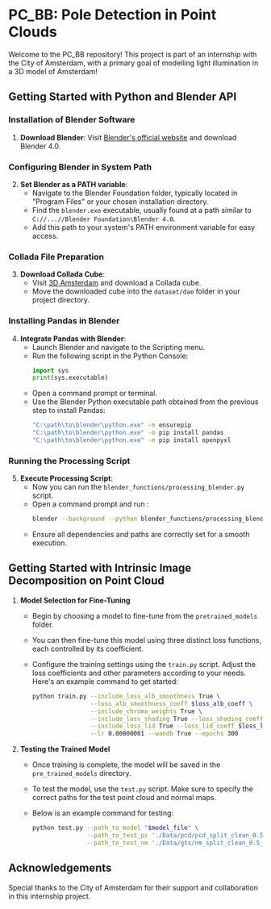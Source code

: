# PC_BB: Pole Detection in Point Clouds
Welcome to the PC_BB repository! This project is part of an internship with the City of Amsterdam, with a primary goal of modelling light illumination in a 3D model of Amsterdam!

## Getting Started with Python and Blender API

### Installation of Blender Software
1. **Download Blender**: Visit [Blender's official website](https://www.blender.org/) and download Blender 4.0.

### Configuring Blender in System Path
2. **Set Blender as a PATH variable**:
   - Navigate to the Blender Foundation folder, typically located in "Program Files" or your chosen installation directory.
   - Find the `blender.exe` executable, usually found at a path similar to `C://...//Blender Foundation\Blender 4.0`.
   - Add this path to your system's PATH environment variable for easy access.

### Collada File Preparation
3. **Download Collada Cube**:
   - Visit [3D Amsterdam](https://3d.amsterdam.nl/) and download a Collada cube.
   - Move the downloaded cube into the `dataset/dae` folder in your project directory.

### Installing Pandas in Blender
4. **Integrate Pandas with Blender**:
   - Launch Blender and navigate to the Scripting menu.
   - Run the following script in the Python Console:
     ```python
     import sys
     print(sys.executable)
     ```
   - Open a command prompt or terminal.
   - Use the Blender Python executable path obtained from the previous step to install Pandas:
     ```bash
     "C:\path\to\blender\python.exe" -m ensurepip
     "C:\path\to\blender\python.exe" -m pip install pandas
     "C:\path\to\blender\python.exe" -m pip install openpyxl
     ```

### Running the Processing Script
5. **Execute Processing Script**:
   - Now you can run the `blender_functions/processing_blender.py` script.
   - Open a command prompt and run : 
     ```bash
     blender --background --python blender_functions/processing_blender.py
     ```
   - Ensure all dependencies and paths are correctly set for a smooth execution.

## Getting Started with Intrinsic Image Decomposition on Point Cloud

1. **Model Selection for Fine-Tuning**
   - Begin by choosing a model to fine-tune from the `pretrained_models` folder.
   - You can then fine-tune this model using three distinct loss functions, each controlled by its coefficient.
   - Configure the training settings using the `train.py` script. Adjust the loss coefficients and other parameters according to your needs. Here's an example command to get started:

     ```bash
     python train.py --include_loss_alb_smoothness True \
                     --loss_alb_smoothness_coeff $loss_alb_coeff \
                     --include_chroma_weights True \
                     --include_loss_shading True --loss_shading_coeff $loss_shd_coeff \
                     --include_loss_lid True --loss_lid_coeff $loss_lid_coeff \
                     --lr 0.00000001 --wandb True --epochs 300
     ```

2. **Testing the Trained Model**
   - Once training is complete, the model will be saved in the `pre_trained_models` directory.
   - To test the model, use the `test.py` script. Make sure to specify the correct paths for the test point cloud and normal maps.
   - Below is an example command for testing:

     ```bash
     python test.py --path_to_model "$model_file" \
                    --path_to_test_pc './Data/pcd/pcd_split_clean_0.5_test/' \
                    --path_to_test_nm './Data/gts/nm_split_clean_0.5_test/'
     ```


## Acknowledgements
Special thanks to the City of Amsterdam for their support and collaboration in this internship project.
